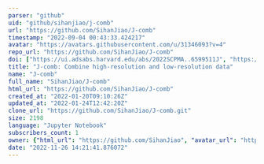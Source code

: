 ```yaml
---
parser: "github"
uid: "github/sihanjiao/j-comb"
url: "https://github.com/SihanJiao/J-comb"
timestamp: "2022-09-04 00:43:33.424217"
avatar: "https://avatars.githubusercontent.com/u/31346093?v=4"
repo_url: "https://github.com/SihanJiao/J-comb"
doi: ["https://ui.adsabs.harvard.edu/abs/2022SCPMA..6599511J", "https://ui.adsabs.harvard.edu/abs/2022ascl.soft08015J/abstract"]
title: "J-comb: Combine high-resolution and low-resolution data"
name: "J-comb"
full_name: "SihanJiao/J-comb"
html_url: "https://github.com/SihanJiao/J-comb"
created_at: "2022-01-20T09:10:26Z"
updated_at: "2022-01-24T12:42:20Z"
clone_url: "https://github.com/SihanJiao/J-comb.git"
size: 2198
language: "Jupyter Notebook"
subscribers_count: 1
owner: {"html_url": "https://github.com/SihanJiao", "avatar_url": "https://avatars.githubusercontent.com/u/31346093?v=4", "login": "SihanJiao", "type": "User"}
date: "2022-11-26 14:21:41.876072"
---
```


